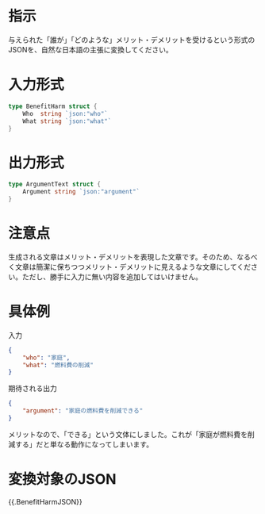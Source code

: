 # 指示
与えられた「誰が」「どのような」メリット・デメリットを受けるという形式のJSONを、自然な日本語の主張に変換してください。

# 入力形式

```go
type BenefitHarm struct {
	Who  string `json:"who"`
	What string `json:"what"`
}
```

# 出力形式

```go
type ArgumentText struct {
    Argument string `json:"argument"`
}
```

# 注意点
生成される文章はメリット・デメリットを表現した文章です。そのため、なるべく文章は簡潔に保ちつつメリット・デメリットに見えるような文章にしてください。ただし、勝手に入力に無い内容を追加してはいけません。

# 具体例
入力

```json
{
    "who": "家庭",
    "what": "燃料費の削減"
}
```

期待される出力

```json
{
    "argument": "家庭の燃料費を削減できる"
}
```

メリットなので、「できる」という文体にしました。これが「家庭が燃料費を削減する」だと単なる動作になってしまいます。

# 変換対象のJSON

{{.BenefitHarmJSON}}

